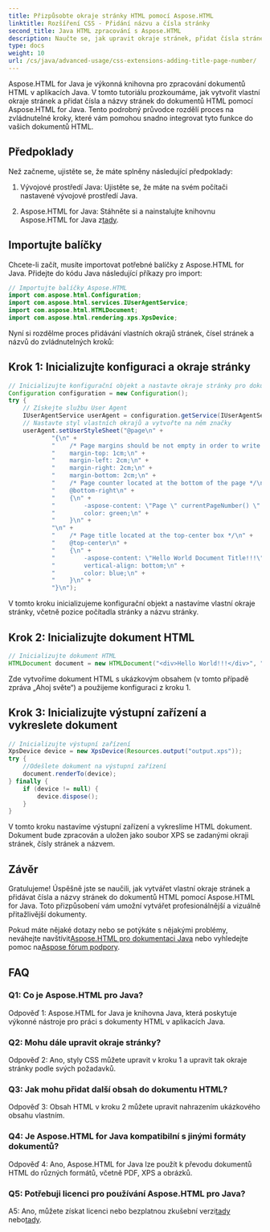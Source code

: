 ```yaml
---
title: Přizpůsobte okraje stránky HTML pomocí Aspose.HTML
linktitle: Rozšíření CSS - Přidání názvu a čísla stránky
second_title: Java HTML zpracování s Aspose.HTML
description: Naučte se, jak upravit okraje stránek, přidat čísla stránek a nadpisy do dokumentů HTML pomocí Aspose.HTML for Java.
type: docs
weight: 10
url: /cs/java/advanced-usage/css-extensions-adding-title-page-number/
---
```

Aspose.HTML for Java je výkonná knihovna pro zpracování dokumentů HTML v aplikacích Java. V tomto tutoriálu prozkoumáme, jak vytvořit vlastní okraje stránek a přidat čísla a názvy stránek do dokumentů HTML pomocí Aspose.HTML for Java. Tento podrobný průvodce rozdělí proces na zvládnutelné kroky, které vám pomohou snadno integrovat tyto funkce do vašich dokumentů HTML.

## Předpoklady

Než začneme, ujistěte se, že máte splněny následující předpoklady:

1. Vývojové prostředí Java: Ujistěte se, že máte na svém počítači nastavené vývojové prostředí Java.

2.  Aspose.HTML for Java: Stáhněte si a nainstalujte knihovnu Aspose.HTML for Java z[tady](https://releases.aspose.com/html/java/).

## Importujte balíčky

Chcete-li začít, musíte importovat potřebné balíčky z Aspose.HTML for Java. Přidejte do kódu Java následující příkazy pro import:

```java
// Importujte balíčky Aspose.HTML
import com.aspose.html.Configuration;
import com.aspose.html.services.IUserAgentService;
import com.aspose.html.HTMLDocument;
import com.aspose.html.rendering.xps.XpsDevice;
```

Nyní si rozdělme proces přidávání vlastních okrajů stránek, čísel stránek a názvů do zvládnutelných kroků:

## Krok 1: Inicializujte konfiguraci a okraje stránky

```java
// Inicializujte konfigurační objekt a nastavte okraje stránky pro dokument
Configuration configuration = new Configuration();
try {
    // Získejte službu User Agent
    IUserAgentService userAgent = configuration.getService(IUserAgentService.class);
    // Nastavte styl vlastních okrajů a vytvořte na něm značky
    userAgent.setUserStyleSheet("@page\n" +
            "{\n" +
            "    /* Page margins should be not empty in order to write content inside the margin-boxes */\n" +
            "    margin-top: 1cm;\n" +
            "    margin-left: 2cm;\n" +
            "    margin-right: 2cm;\n" +
            "    margin-bottom: 2cm;\n" +
            "    /* Page counter located at the bottom of the page */\n" +
            "    @bottom-right\n" +
            "    {\n" +
            "        -aspose-content: \"Page \" currentPageNumber() \" of \" totalPagesNumber();\n" +
            "        color: green;\n" +
            "    }\n" +
            "\n" +
            "    /* Page title located at the top-center box */\n" +
            "    @top-center\n" +
            "    {\n" +
            "        -aspose-content: \"Hello World Document Title!!!\";\n" +
            "        vertical-align: bottom;\n" +
            "        color: blue;\n" +
            "    }\n" +
            "}\n");
```

V tomto kroku inicializujeme konfigurační objekt a nastavíme vlastní okraje stránky, včetně pozice počítadla stránky a názvu stránky.

## Krok 2: Inicializujte dokument HTML

```java
// Inicializujte dokument HTML
HTMLDocument document = new HTMLDocument("<div>Hello World!!!</div>", ".", configuration);
```

Zde vytvoříme dokument HTML s ukázkovým obsahem (v tomto případě zpráva „Ahoj světe“) a použijeme konfiguraci z kroku 1.

## Krok 3: Inicializujte výstupní zařízení a vykreslete dokument

```java
// Inicializujte výstupní zařízení
XpsDevice device = new XpsDevice(Resources.output("output.xps"));
try {
    //Odešlete dokument na výstupní zařízení
    document.renderTo(device);
} finally {
    if (device != null) {
        device.dispose();
    }
}
```

V tomto kroku nastavíme výstupní zařízení a vykreslíme HTML dokument. Dokument bude zpracován a uložen jako soubor XPS se zadanými okraji stránek, čísly stránek a názvem.

## Závěr

Gratulujeme! Úspěšně jste se naučili, jak vytvářet vlastní okraje stránek a přidávat čísla a názvy stránek do dokumentů HTML pomocí Aspose.HTML for Java. Toto přizpůsobení vám umožní vytvářet profesionálnější a vizuálně přitažlivější dokumenty.

 Pokud máte nějaké dotazy nebo se potýkáte s nějakými problémy, neváhejte navštívit[Aspose.HTML pro dokumentaci Java](https://reference.aspose.com/html/java/) nebo vyhledejte pomoc na[Aspose fórum podpory](https://forum.aspose.com/).

## FAQ

### Q1: Co je Aspose.HTML pro Java?

Odpověď 1: Aspose.HTML for Java je knihovna Java, která poskytuje výkonné nástroje pro práci s dokumenty HTML v aplikacích Java.

### Q2: Mohu dále upravit okraje stránky?

Odpověď 2: Ano, styly CSS můžete upravit v kroku 1 a upravit tak okraje stránky podle svých požadavků.

### Q3: Jak mohu přidat další obsah do dokumentu HTML?

Odpověď 3: Obsah HTML v kroku 2 můžete upravit nahrazením ukázkového obsahu vlastním.

### Q4: Je Aspose.HTML for Java kompatibilní s jinými formáty dokumentů?

Odpověď 4: Ano, Aspose.HTML for Java lze použít k převodu dokumentů HTML do různých formátů, včetně PDF, XPS a obrázků.

### Q5: Potřebuji licenci pro používání Aspose.HTML pro Java?

 A5: Ano, můžete získat licenci nebo bezplatnou zkušební verzi[tady](https://purchase.aspose.com/buy) nebo[tady](https://releases.aspose.com/).